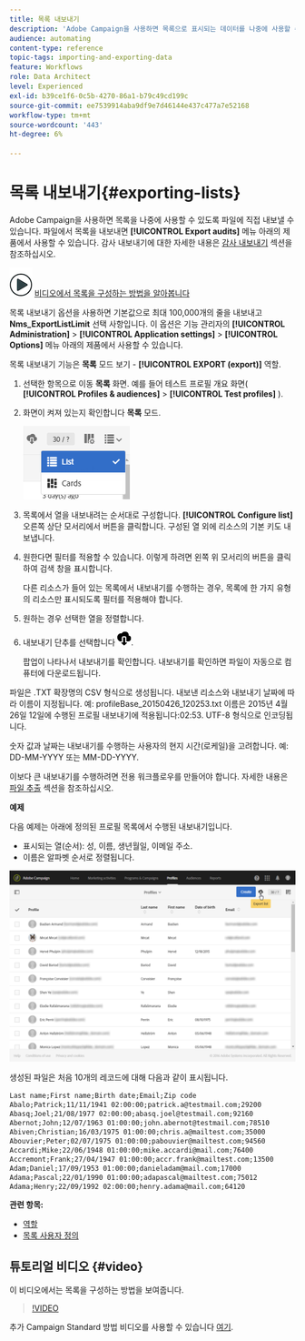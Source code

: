 ```yaml
---
title: 목록 내보내기
description: 'Adobe Campaign을 사용하면 목록으로 표시되는 데이터를 나중에 사용할 수 있도록 개요 화면에서 직접 파일로 내보낼 수 있습니다. '
audience: automating
content-type: reference
topic-tags: importing-and-exporting-data
feature: Workflows
role: Data Architect
level: Experienced
exl-id: b39ce1f6-0c5b-4270-86a1-b79c49cd199c
source-git-commit: ee7539914aba9df9e7d46144e437c477a7e52168
workflow-type: tm+mt
source-wordcount: '443'
ht-degree: 6%

---
```


# 목록 내보내기{#exporting-lists}

Adobe Campaign을 사용하면 목록을 나중에 사용할 수 있도록 파일에 직접 내보낼 수 있습니다. 파일에서 목록을 내보내면 **[!UICONTROL Export audits]** 메뉴 아래의 제품에서 사용할 수 있습니다. 감사 내보내기에 대한 자세한 내용은 [감사 내보내기](../../administration/using/auditing-export-logs.md) 섹션을 참조하십시오.

![](assets/do-not-localize/how-to-video.png) [비디오에서 목록을 구성하는 방법을 알아봅니다](#video)

목록 내보내기 옵션을 사용하면 기본값으로 최대 100,000개의 줄을 내보내고 **Nms_ExportListLimit** 선택 사항입니다. 이 옵션은 기능 관리자의 **[!UICONTROL Administration]** > **[!UICONTROL Application settings]** > **[!UICONTROL Options]** 메뉴 아래의 제품에서 사용할 수 있습니다.

목록 내보내기 기능은 **목록** 모드 보기 - **[!UICONTROL EXPORT (export)]** 역할.

1. 선택한 항목으로 이동 **목록** 화면. 예를 들어 테스트 프로필 개요 화면( **[!UICONTROL Profiles & audiences]** > **[!UICONTROL Test profiles]** ).
1. 화면이 켜져 있는지 확인합니다 **목록** 모드.

   ![](assets/export_list_mode_switch.png)

1. 목록에서 열을 내보내려는 순서대로 구성합니다. **[!UICONTROL Configure list]** 오른쪽 상단 모서리에서 버튼을 클릭합니다. 구성된 열 외에 리소스의 기본 키도 내보냅니다.
1. 원한다면 필터를 적용할 수 있습니다. 이렇게 하려면 왼쪽 위 모서리의 버튼을 클릭하여 검색 창을 표시합니다.

   다른 리소스가 들어 있는 목록에서 내보내기를 수행하는 경우, 목록에 한 가지 유형의 리소스만 표시되도록 필터를 적용해야 합니다.

1. 원하는 경우 선택한 열을 정렬합니다.
1. 내보내기 단추를 선택합니다 ![](assets/exportlistbutton.png).

   팝업이 나타나서 내보내기를 확인합니다. 내보내기를 확인하면 파일이 자동으로 컴퓨터에 다운로드됩니다.

파일은 .TXT 확장명의 CSV 형식으로 생성됩니다. 내보낸 리소스와 내보내기 날짜에 따라 이름이 지정됩니다. 예: profileBase_20150426_120253.txt 이름은 2015년 4월 26일 12일에 수행된 프로필 내보내기에 적용됩니다:02:53. UTF-8 형식으로 인코딩됩니다.

숫자 값과 날짜는 내보내기를 수행하는 사용자의 현지 시간(로케일)을 고려합니다. 예: DD-MM-YYYY 또는 MM-DD-YYYY.

이보다 큰 내보내기를 수행하려면 전용 워크플로우를 만들어야 합니다. 자세한 내용은 [파일 추출](../../automating/using/extract-file.md) 섹션을 참조하십시오.

**예제**

다음 예제는 아래에 정의된 프로필 목록에서 수행된 내보내기입니다.

* 표시되는 열(순서): 성, 이름, 생년월일, 이메일 주소.
* 이름은 알파벳 순서로 정렬됩니다.

![](assets/export_list_example1.png)

생성된 파일은 처음 10개의 레코드에 대해 다음과 같이 표시됩니다.

```
Last name;First name;Birth date;Email;Zip code
Abalo;Patrick;11/11/1941 02:00:00;patrick.a@testmail.com;29200
Abasq;Joel;21/08/1977 02:00:00;abasq.joel@testmail.com;92160
Abernot;John;12/07/1963 01:00:00;john.abernot@testmail.com;78510
Abiven;Christian;16/03/1975 01:00:00;chris.a@mailtest.com;35000
Abouvier;Peter;02/07/1975 01:00:00;pabouvier@mailtest.com;94560
Accardi;Mike;22/06/1948 01:00:00;mike.accardi@mail.com;76400
Accremont;Frank;27/04/1947 01:00:00;accr.frank@mailtest.com;13500
Adam;Daniel;17/09/1953 01:00:00;danieladam@mail.com;17000
Adama;Pascal;22/01/1990 01:00:00;adapascal@mailtest.com;75012
Adama;Henry;22/09/1992 02:00:00;henry.adama@mail.com;64120
```

**관련 항목:**

* [역할](../../administration/using/list-of-roles.md)
* [목록 사용자 정의](../../start/using/customizing-lists.md)

## 튜토리얼 비디오 {#video}

이 비디오에서는 목록을 구성하는 방법을 보여줍니다.

>[!VIDEO](https://video.tv.adobe.com/v/25288/?quality=12)

추가 Campaign Standard 방법 비디오를 사용할 수 있습니다 [여기](https://experienceleague.adobe.com/docs/campaign-standard-learn/tutorials/overview.html?lang=ko).
